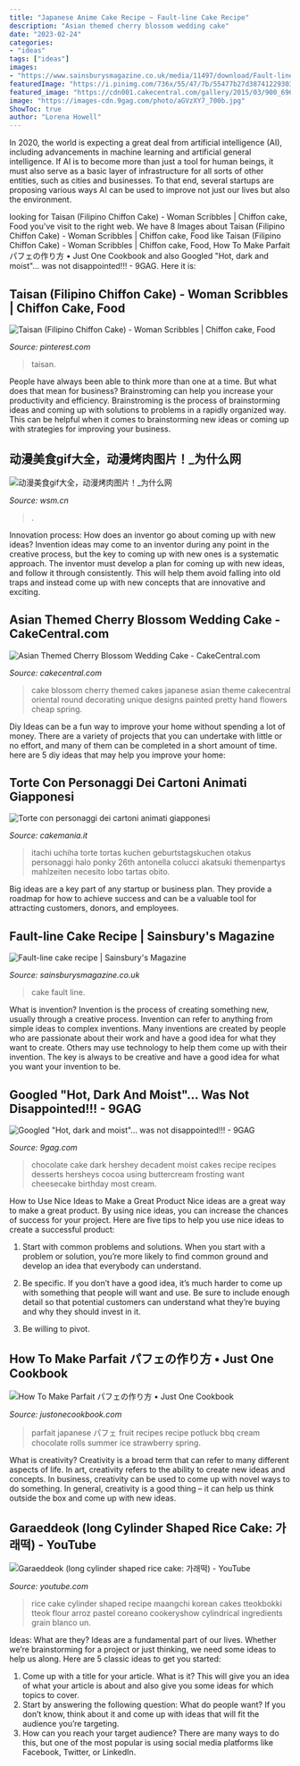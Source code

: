 ```yaml
---
title: "Japanese Anime Cake Recipe ~ Fault-line Cake Recipe"
description: "Asian themed cherry blossom wedding cake"
date: "2023-02-24"
categories:
- "ideas"
tags: ["ideas"]
images:
- "https://www.sainsburysmagazine.co.uk/media/11497/download/Fault-line-cake.jpg?v=1"
featuredImage: "https://i.pinimg.com/736x/55/47/7b/55477b27d38741229303a8a813274402.jpg"
featured_image: "https://cdn001.cakecentral.com/gallery/2015/03/900_696391BcW5_asian-themed-cherry-blossom-wedding-cake.jpg"
image: "https://images-cdn.9gag.com/photo/aGVzXY7_700b.jpg"
ShowToc: true
author: "Lorena Howell"
---
```



In 2020, the world is expecting a great deal from artificial intelligence (AI), including advancements in machine learning and artificial general intelligence. If AI is to become more than just a tool for human beings, it must also serve as a basic layer of infrastructure for all sorts of other entities, such as cities and businesses. To that end, several startups are proposing various ways AI can be used to improve not just our lives but also the environment.

	

		
looking for Taisan (Filipino Chiffon Cake) - Woman Scribbles | Chiffon cake, Food you've visit to the right web. We have 8 Images about Taisan (Filipino Chiffon Cake) - Woman Scribbles | Chiffon cake, Food like Taisan (Filipino Chiffon Cake) - Woman Scribbles | Chiffon cake, Food, How To Make Parfait パフェの作り方 • Just One Cookbook and also Googled &quot;Hot, dark and moist&quot;... was not disappointed!!! - 9GAG. Here it is:
		
    
## Taisan (Filipino Chiffon Cake) - Woman Scribbles | Chiffon Cake, Food

<img loading=lazy src="https://i.pinimg.com/736x/55/47/7b/55477b27d38741229303a8a813274402.jpg" onerror="this.onerror=null;this.src='https://tse4.mm.bing.net/th?id=OIP.mx-Knig0c0ysEIIoaVUpJwHaJ3&amp;pid=15.1';" alt="Taisan (Filipino Chiffon Cake) - Woman Scribbles | Chiffon cake, Food">

_Source: pinterest.com_

>taisan. 

	

People have always been able to think more than one at a time. But what does that mean for business? Brainstroming can help you increase your productivity and efficiency. Brainstroming is the process of brainstorming ideas and coming up with solutions to problems in a rapidly organized way. This can be helpful when it comes to brainstorming new ideas or coming up with strategies for improving your business.

    
## 动漫美食gif大全，动漫烤肉图片！_为什么网

<img loading=lazy src="http://www.wsm.cn/uploads/allimg/161018/37-16101Q54F0.gif" onerror="this.onerror=null;this.src='https://tse4.mm.bing.net/th?id=OIP.QCLdvWPsm7gx2Vc-CNFKvQHaDt&amp;pid=15.1';" alt="动漫美食gif大全，动漫烤肉图片！_为什么网">

_Source: wsm.cn_

>. 

	

Innovation process: How does an inventor go about coming up with new ideas?
Invention ideas may come to an inventor during any point in the creative process, but the key to coming up with new ones is a systematic approach. The inventor must develop a plan for coming up with new ideas, and follow it through consistently. This will help them avoid falling into old traps and instead come up with new concepts that are innovative and exciting.

    
## Asian Themed Cherry Blossom Wedding Cake - CakeCentral.com

<img loading=lazy src="https://cdn001.cakecentral.com/gallery/2015/03/900_696391BcW5_asian-themed-cherry-blossom-wedding-cake.jpg" onerror="this.onerror=null;this.src='https://tse3.mm.bing.net/th?id=OIP.v7lWVRPNcJPtFF7FC5-QyAHaLH&amp;pid=15.1';" alt="Asian Themed Cherry Blossom Wedding Cake - CakeCentral.com">

_Source: cakecentral.com_

>cake blossom cherry themed cakes japanese asian theme cakecentral oriental round decorating unique designs painted pretty hand flowers cheap spring. 

	

Diy Ideas can be a fun way to improve your home without spending a lot of money. There are a variety of projects that you can undertake with little or no effort, and many of them can be completed in a short amount of time. here are 5 diy ideas that may help you improve your home: 

    
## Torte Con Personaggi Dei Cartoni Animati Giapponesi

<img loading=lazy src="https://www.cakemania.it/wp-content/uploads/2012/09/torta-Itachi-Uchiha-Naruto-Antonella-Colucci.jpg" onerror="this.onerror=null;this.src='https://tse1.mm.bing.net/th?id=OIP.UgSnkrXEvJZdX3D_M1G52AHaK2&amp;pid=15.1';" alt="Torte con personaggi dei cartoni animati giapponesi">

_Source: cakemania.it_

>itachi uchiha torte tortas kuchen geburtstagskuchen otakus personaggi halo ponky 26th antonella colucci akatsuki themenpartys mahlzeiten necesito lobo tartas obito. 

	

Big ideas are a key part of any startup or business plan. They provide a roadmap for how to achieve success and can be a valuable tool for attracting customers, donors, and employees.

    
## Fault-line Cake Recipe | Sainsbury&#039;s Magazine

<img loading=lazy src="https://www.sainsburysmagazine.co.uk/media/11497/download/Fault-line-cake.jpg?v=1" onerror="this.onerror=null;this.src='https://tse3.mm.bing.net/th?id=OIP._Yl_UKVhD8N-LM-z7tbCOQHaJr&amp;pid=15.1';" alt="Fault-line cake recipe | Sainsbury&#039;s Magazine">

_Source: sainsburysmagazine.co.uk_

>cake fault line. 

	

What is invention?
Invention is the process of creating something new, usually through a creative process. Invention can refer to anything from simple ideas to complex inventions. Many inventions are created by people who are passionate about their work and have a good idea for what they want to create. Others may use technology to help them come up with their invention. The key is always to be creative and have a good idea for what you want your invention to be.

    
## Googled &quot;Hot, Dark And Moist&quot;... Was Not Disappointed!!! - 9GAG

<img loading=lazy src="https://images-cdn.9gag.com/photo/aGVzXY7_700b.jpg" onerror="this.onerror=null;this.src='https://tse4.mm.bing.net/th?id=OIP.Dce_7K8mDa-KOHcx2KmBPAHaJ3&amp;pid=15.1';" alt="Googled &quot;Hot, dark and moist&quot;... was not disappointed!!! - 9GAG">

_Source: 9gag.com_

>chocolate cake dark hershey decadent moist cakes recipe recipes desserts hersheys cocoa using buttercream frosting want cheesecake birthday most cream. 

	

How to Use Nice Ideas to Make a Great Product
Nice ideas are a great way to make a great product. By using nice ideas, you can increase the chances of success for your project. Here are five tips to help you use nice ideas to create a successful product:
1. Start with common problems and solutions. When you start with a problem or solution, you’re more likely to find common ground and develop an idea that everybody can understand.

2. Be specific. If you don’t have a good idea, it’s much harder to come up with something that people will want and use. Be sure to include enough detail so that potential customers can understand what they’re buying and why they should invest in it.

3. Be willing to pivot.

    
## How To Make Parfait パフェの作り方 • Just One Cookbook

<img loading=lazy src="http://www.justonecookbook.com/wp-content/uploads/2016/08/Parfait-II-600x900.jpg" onerror="this.onerror=null;this.src='https://tse4.mm.bing.net/th?id=OIP.TYOnSX0jdlCHzC_bPIHkywHaLH&amp;pid=15.1';" alt="How To Make Parfait パフェの作り方 • Just One Cookbook">

_Source: justonecookbook.com_

>parfait japanese パフェ fruit recipes recipe potluck bbq cream chocolate rolls summer ice strawberry spring. 

	

What is creativity?
Creativity is a broad term that can refer to many different aspects of life. In art, creativity refers to the ability to create new ideas and concepts. In business, creativity can be used to come up with novel ways to do something. In general, creativity is a good thing – it can help us think outside the box and come up with new ideas.

    
## Garaeddeok (long Cylinder Shaped Rice Cake: 가래떡) - YouTube

<img loading=lazy src="https://i.ytimg.com/vi/oMz4t12DIGQ/maxresdefault.jpg" onerror="this.onerror=null;this.src='https://tse1.mm.bing.net/th?id=OIP.hnwabxyZWAN5TfImWu0ssAHaEK&amp;pid=15.1';" alt="Garaeddeok (long cylinder shaped rice cake: 가래떡) - YouTube">

_Source: youtube.com_

>rice cake cylinder shaped recipe maangchi korean cakes tteokbokki tteok flour arroz pastel coreano cookeryshow cylindrical ingredients grain blanco un. 

	

Ideas: What are they?
Ideas are a fundamental part of our lives. Whether we’re brainstorming for a project or just thinking, we need some ideas to help us along. Here are 5 classic ideas to get you started:
1. Come up with a title for your article. What is it? This will give you an idea of what your article is about and also give you some ideas for which topics to cover.
2. Start by answering the following question: What do people want? If you don’t know, think about it and come up with ideas that will fit the audience you’re targeting. 
3. How can you reach your target audience? There are many ways to do this, but one of the most popular is using social media platforms like Facebook, Twitter, or LinkedIn.

